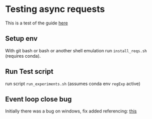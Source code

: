 # Testing async requests

This is a test of the guide [here](https://github.com/sagnew?tab=repositories&q=pokemon&type=&language=&sort=)

## Setup env

With git bash or bash or another shell emulation run `install_reqs.sh` (requires conda).

## Run Test script

run script `run_experiments.sh` (assumes conda env `regExp` active)

## Event loop close bug

Initially there was a bug on windows, fix added referencing: [this](https://stackoverflow.com/questions/45600579/asyncio-event-loop-is-closed-when-getting-loop)
